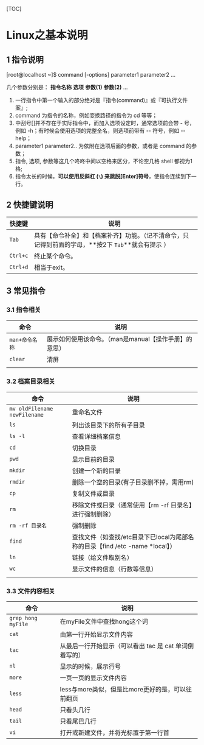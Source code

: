 [TOC]

# Linux之基本说明

## 1 指令说明

[root@localhost ~]$ command [-options] parameter1 parameter2 ... 

几个参数分别是：      **指令名称**    **选项**          **参数(1)**          **参数(2)**         ...

1. 一行指令中第一个输入的部分绝对是『指令(command)』或『可执行文件案』; 
2. command 为指令的名称，例如变换路径的指令为 cd 等等； 
3. 中刮号[]并不存在于实际指令中，而加入选项设定时，通常选项前会带 - 号， 例如 -h；有时候会使用选项的完整全名，则选项前带有 -- 符号，例如 --help；
4. parameter1 parameter2.. 为依附在选项后面的参数，或者是 command 的参数；
5. 指令, 选项, 参数等这几个咚咚中间以空格来区分，不论空几格 shell 都视为1格;
6. 指令太长的时候，**可以使用反斜杠 (`\`) 来跳脱[Enter]符号**，使指令连续到下一行。



## 2 快捷键说明

| 快捷键   | 说明                                                         |
| -------- | ------------------------------------------------------------ |
| `Tab`    | 具有【命令补全】和【档案补齐】功能。（记不清命令，只记得到前面的字母，**按2下 `Tab`**就会有提示 ） |
| `Ctrl+c` | 终止某个命令。                                               |
| `Ctrl+d` | 相当于exit。                                                 |

## 3 常见指令

### 3.1 指令相关

| 命令           | 说明                                                  |
| -------------- | ----------------------------------------------------- |
| `man+命令名称` | 展示如何使用该命令。（man是manual【操作手册】的意思） |
| `clear`        | 清屏                                                  |
|                |                                                       |

### 3.2 档案目录相关

| 命令                         | 说明                                                         |
| ---------------------------- | ------------------------------------------------------------ |
| `mv oldFilename newFilename` | 重命名文件                                                   |
| `ls`                         | 列出该目录下的所有子目录                                     |
| `ls -l`                      | 查看详细档案信息                                             |
| `cd`                         | 切换目录                                                     |
| `pwd`                        | 显示目前的目录                                               |
| `mkdir`                      | 创建一个新的目录                                             |
| `rmdir`                      | 删除一个空的目录(有子目录删不掉，需用rm)                     |
| `cp`                         | 复制文件或目录                                               |
| `rm`                         | 移除文件或目录（通常使用【rm -rf 目录名】进行强制删除）      |
| `rm -rf 目录名`              | 强制删除                                                     |
| `find`                       | 查找文件（如查找/etc目录下已local为尾部名称的目录【find /etc -name *local】） |
| `ln`                         | 链接（给文件取别名）                                         |
| `wc`                         | 显示文件的信息（行数等信息）                                 |
|                              |                                                              |

### 3.3 文件内容相关

| 命令               | 说明                                                   |
| ------------------ | ------------------------------------------------------ |
| `grep hong myFile` | 在myFile文件中查找hong这个词                           |
| `cat`              | 由第一行开始显示文件内容                               |
| `tac`              | 从最后一行开始显示（可以看出 tac 是 cat 单词倒着写的） |
| `nl`               | 显示的时候，展示行号                                   |
| `more`             | 一页一页的显示文件内容                                 |
| `less`             | less与more类似，但是比more更好的是，可以往前翻页       |
| `head`             | 只看头几行                                             |
| `tail`             | 只看尾巴几行                                           |
| `vi`               | 打开或新建文件，并将光标置于第一行首                   |















